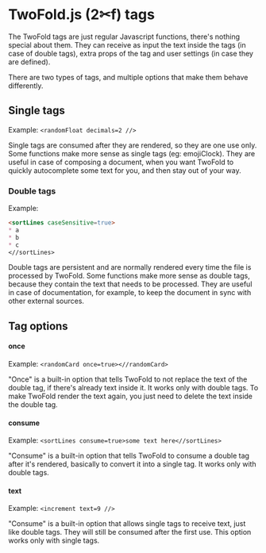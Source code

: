 # TwoFold.js (2✂︎f) tags

The TwoFold tags are just regular Javascript functions, there's nothing special about them.
They can receive as input the text inside the tags (in case of double tags), extra props of the tag and user settings (in case they are defined).

There are two types of tags, and multiple options that make them behave differently.


## Single tags

Example: `<randomFloat decimals=2 //>`

Single tags are consumed after they are rendered, so they are one use only.
Some functions make more sense as single tags (eg: emojiClock).
They are useful in case of composing a document, when you want TwoFold to quickly autocomplete some text for you, and then stay out of your way.


### Double tags

Example:

```md
<sortLines caseSensitive=true>
* a
* b
* c
<//sortLines>
```

Double tags are persistent and are normally rendered every time the file is processed by TwoFold.
Some functions make more sense as double tags, because they contain the text that needs to be processed.
They are useful in case of documentation, for example, to keep the document in sync with other external sources.


## Tag options

#### once

Example: `<randomCard once=true><//randomCard>`

"Once" is a built-in option that tells TwoFold to not replace the text of the double tag, if there's already text inside it.
It works only with double tags.
To make TwoFold render the text again, you just need to delete the text inside the double tag.

#### consume

Example: `<sortLines consume=true>some text here<//sortLines>`

"Consume" is a built-in option that tells TwoFold to consume a double tag after it's rendered, basically to convert it into a single tag.
It works only with double tags.

#### text

Example: `<increment text=9 //>`

"Consume" is a built-in option that allows single tags to receive text, just like double tags.
They will still be consumed after the first use. This option works only with single tags.
